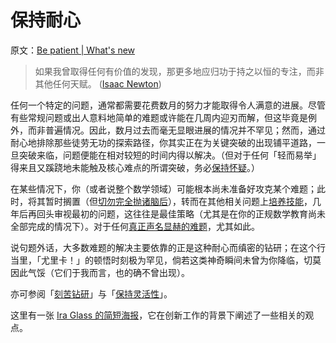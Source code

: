# 保持耐心

原文：[Be patient | What's new](https://terrytao.wordpress.com/career-advice/be-patient/)

> 如果我曾取得任何有价值的发现，那更多地应归功于持之以恒的专注，而非其他任何天赋。 ([Isaac Newton](http://en.wikipedia.org/wiki/Isaac_Newton))

任何一个特定的问题，通常都需要花费数月的努力才能取得令人满意的进展。尽管有些常规问题或出人意料地简单的难题或许能在几周内迎刃而解，但这毕竟是例外，而非普遍情况。因此，数月过去而毫无显眼进展的情况并不罕见；然而，通过耐心地排除那些徒劳无功的探索路径，你其实正在为关键突破的出现铺平道路，一旦突破来临，问题便能在相对较短的时间内得以解决。（但对于任何「轻而易举」得来且又蹊跷地未能触及核心难点的所谓突破，务必[保持怀疑](https://terrytao.wordpress.com/career-advice/be-sceptical-of-your-own-work/)。）

在某些情况下，你（或者说整个数学领域）可能根本尚未准备好攻克某个难题；此时，将其暂时搁置（但[切勿完全抛诸脑后](https://terrytao.wordpress.com/career-advice/write-down-what-youve-done/)），转而在其他相关问题上[培养技能](https://terrytao.wordpress.com/career-advice/continually-aim-just-beyond-your-current-range/)，几年后再回头审视最初的问题，这往往是最佳策略（尤其是在你的正规数学教育尚未全部完成的情况下）。对于任何[真正声名显赫的难题](https://terrytao.wordpress.com/career-advice/dont-prematurely-obsess-on-a-single-big-problem-or-big-theory/)，尤其如此。

说句题外话，大多数难题的解决主要依靠的正是这种耐心而缜密的钻研；在这个行当里，「尤里卡！」的顿悟时刻极为罕见，倘若这类神奇瞬间未曾为你降临，切莫因此气馁（它们于我而言，也的确不曾出现）。

亦可参阅「[刻苦钻研](https://terrytao.wordpress.com/career-advice/work-hard/)」与「[保持灵活性](https://terrytao.wordpress.com/career-advice/be-flexible/)」。

这里有一张 [Ira Glass 的简短海报](http://4.bp.blogspot.com/-1CWHEKNrBig/TjHxBTsXo8I/AAAAAAAAAWk/NyXKQKotTKs/s1600/The+gap.jpg)，它在创新工作的背景下阐述了一些相关的观点。
